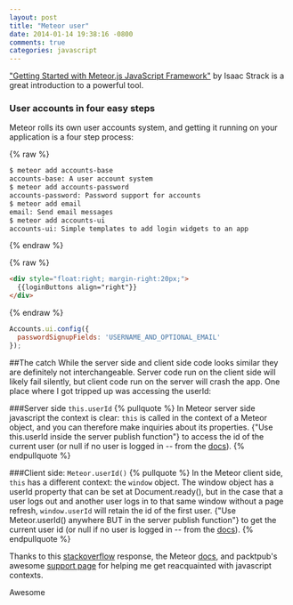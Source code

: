 ```yaml
---
layout: post
title: "Meteor user"
date: 2014-01-14 19:38:16 -0800
comments: true
categories: javascript
---
```


["Getting Started with Meteor.js JavaScript Framework"](http://www.packtpub.com/getting-started-with-meteor-javascript-framework/book) by Isaac Strack is a great introduction to a powerful tool.
<!--more-->
### User accounts in four easy steps
Meteor rolls its own user accounts system, and getting it running on your application is a four step process:

{% raw %}
```bash 1) command line: Add the relevant packages
$ meteor add accounts-base
accounts-base: A user account system
$ meteor add accounts-password
accounts-password: Password support for accounts
$ meteor add email
email: Send email messages
$ meteor add accounts-ui
accounts-ui: Simple templates to add login widgets to an app
```
{% endraw %}

{% raw %}
```html 2) html: Add a div to hold the login button
<div style="float:right; margin-right:20px;">
  {{loginButtons align="right"}}
</div>
```
{% endraw %}


```javascript 3) client javascript: Add an Accounts config
Accounts.ui.config({
  passwordSignupFields: 'USERNAME_AND_OPTIONAL_EMAIL'
});
```

##The catch
While the server side and client side code looks similar they are definitely not interchangeable. Server code run on the client side will likely fail silently, but client code run on the server will crash the app. One place where I got tripped up was accessing the userId:

###Server side ```this.userId```
{% pullquote %}
In Meteor server side javascript the context is clear: ```this``` is called in the context of a Meteor object, and you can therefore make inquiries about its properties. {"Use this.userId inside the server publish function"} to access the id of the current user (or null if no user is logged in -- from the [docs](http://docs.meteor.com/#publish_userId)).
{% endpullquote %}

###Client side: ```Meteor.userId()```
{% pullquote %}
In the Meteor client side, ```this``` has a different context: the ```window``` object. The window object has a userId property that can be set at Document.ready(), but in the case that a user logs out and another user logs in to that same window without a page refresh, ```window.userId``` will retain the id of the first user. {"Use Meteor.userId() anywhere BUT in the server publish function"} to get the current user id (or null if no user is logged in -- from the [docs](http://docs.meteor.com/#accounts_api)).
{% endpullquote %}

Thanks to this [stackoverflow](http://stackoverflow.com/a/20781135) response, the Meteor [docs](http://docs.meteor.com/), and packtpub's awesome [support page](http://www.packtpub.com/getting-started-with-meteor-javascript-framework/book) for helping me get reacquainted with javascript contexts.

Awesome
